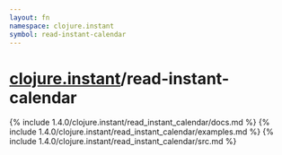 ```yaml
---
layout: fn
namespace: clojure.instant
symbol: read-instant-calendar
---
```


# [clojure.instant](../)/read-instant-calendar

{% include 1.4.0/clojure.instant/read_instant_calendar/docs.md %}
{% include 1.4.0/clojure.instant/read_instant_calendar/examples.md %}
{% include 1.4.0/clojure.instant/read_instant_calendar/src.md %}

